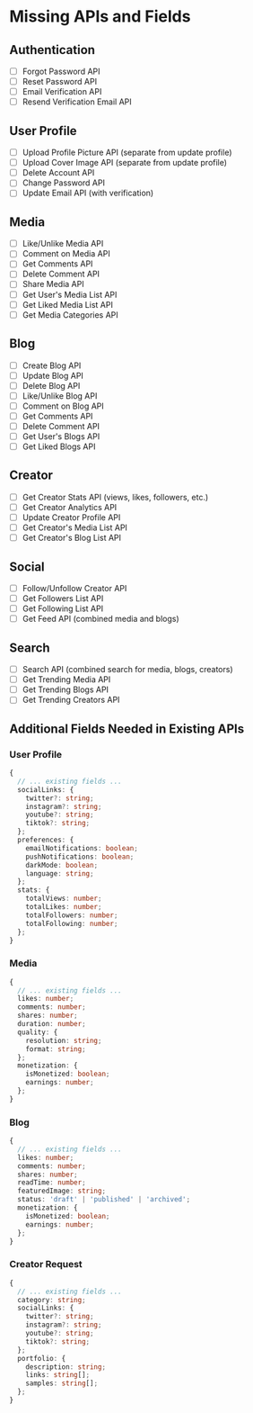 # Missing APIs and Fields

## Authentication
- [ ] Forgot Password API
- [ ] Reset Password API
- [ ] Email Verification API
- [ ] Resend Verification Email API

## User Profile
- [ ] Upload Profile Picture API (separate from update profile)
- [ ] Upload Cover Image API (separate from update profile)
- [ ] Delete Account API
- [ ] Change Password API
- [ ] Update Email API (with verification)

## Media
- [ ] Like/Unlike Media API
- [ ] Comment on Media API
- [ ] Get Comments API
- [ ] Delete Comment API
- [ ] Share Media API
- [ ] Get User's Media List API
- [ ] Get Liked Media List API
- [ ] Get Media Categories API

## Blog
- [ ] Create Blog API
- [ ] Update Blog API
- [ ] Delete Blog API
- [ ] Like/Unlike Blog API
- [ ] Comment on Blog API
- [ ] Get Comments API
- [ ] Delete Comment API
- [ ] Get User's Blogs API
- [ ] Get Liked Blogs API

## Creator
- [ ] Get Creator Stats API (views, likes, followers, etc.)
- [ ] Get Creator Analytics API
- [ ] Update Creator Profile API
- [ ] Get Creator's Media List API
- [ ] Get Creator's Blog List API

## Social
- [ ] Follow/Unfollow Creator API
- [ ] Get Followers List API
- [ ] Get Following List API
- [ ] Get Feed API (combined media and blogs)

## Search
- [ ] Search API (combined search for media, blogs, creators)
- [ ] Get Trending Media API
- [ ] Get Trending Blogs API
- [ ] Get Trending Creators API

## Additional Fields Needed in Existing APIs

### User Profile
```typescript
{
  // ... existing fields ...
  socialLinks: {
    twitter?: string;
    instagram?: string;
    youtube?: string;
    tiktok?: string;
  };
  preferences: {
    emailNotifications: boolean;
    pushNotifications: boolean;
    darkMode: boolean;
    language: string;
  };
  stats: {
    totalViews: number;
    totalLikes: number;
    totalFollowers: number;
    totalFollowing: number;
  };
}
```

### Media
```typescript
{
  // ... existing fields ...
  likes: number;
  comments: number;
  shares: number;
  duration: number;
  quality: {
    resolution: string;
    format: string;
  };
  monetization: {
    isMonetized: boolean;
    earnings: number;
  };
}
```

### Blog
```typescript
{
  // ... existing fields ...
  likes: number;
  comments: number;
  shares: number;
  readTime: number;
  featuredImage: string;
  status: 'draft' | 'published' | 'archived';
  monetization: {
    isMonetized: boolean;
    earnings: number;
  };
}
```

### Creator Request
```typescript
{
  // ... existing fields ...
  category: string;
  socialLinks: {
    twitter?: string;
    instagram?: string;
    youtube?: string;
    tiktok?: string;
  };
  portfolio: {
    description: string;
    links: string[];
    samples: string[];
  };
}
``` 